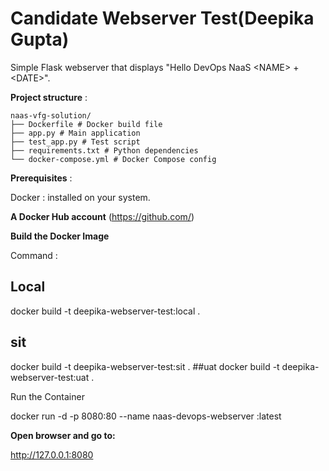 # Candidate Webserver Test(Deepika Gupta)

Simple Flask webserver that displays "Hello DevOps NaaS &lt;NAME&gt; + &lt;DATE&gt;".

<B>Project structure</B> : 

```
naas-vfg-solution/
├── Dockerfile # Docker build file
├── app.py # Main application
├── test_app.py # Test script
├── requirements.txt # Python dependencies
└── docker-compose.yml # Docker Compose config
```
    
<B>Prerequisites</B> :

Docker :
 installed on  your system.

<B>A Docker Hub account</B> (https://github.com/)

<B>Build the Docker Image </B>

Command :  

## Local
docker build -t deepika-webserver-test:local .
## sit
docker build -t deepika-webserver-test:sit .
##uat
docker build -t deepika-webserver-test:uat .


Run the Container

docker run -d -p 8080:80 --name naas-devops-webserver <deepika-Webserver-Test>:latest

<B>Open browser and go to:</B>

http://127.0.0.1:8080


